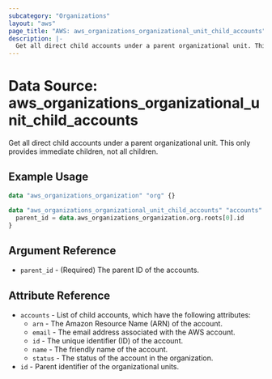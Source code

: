 ```yaml
---
subcategory: "Organizations"
layout: "aws"
page_title: "AWS: aws_organizations_organizational_unit_child_accounts"
description: |-
  Get all direct child accounts under a parent organizational unit. This only provides immediate children, not all children.
---
```


# Data Source: aws_organizations_organizational_unit_child_accounts

Get all direct child accounts under a parent organizational unit. This only provides immediate children, not all children.

## Example Usage

```terraform
data "aws_organizations_organization" "org" {}

data "aws_organizations_organizational_unit_child_accounts" "accounts" {
  parent_id = data.aws_organizations_organization.org.roots[0].id
}
```

## Argument Reference

* `parent_id` - (Required) The parent ID of the accounts.

## Attribute Reference

* `accounts` - List of child accounts, which have the following attributes:
    * `arn` - The Amazon Resource Name (ARN) of the account.
    * `email` - The email address associated with the AWS account.
    * `id` - The unique identifier (ID) of the account.
    * `name` - The friendly name of the account.
    * `status` - The status of the account in the organization.
* `id` - Parent identifier of the organizational units.

